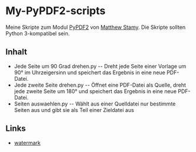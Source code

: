 # My-PyPDF2-scripts

Meine Skripte zum Modul [PyPDF2](https://github.com/mstamy2/PyPDF2) von [Matthew Stamy](https://github.com/mstamy2). Die Skripte sollten Python 3-kompatibel sein.

## Inhalt 

* Jede Seite um 90 Grad drehen.py -- Dreht jede Seite einer Vorlage um 90° im Uhrzeigersinn und speichert das Ergebnis in eine neue PDF-Datei.
* Jede zweite Seite drehen.py -- Öffnet eine PDF-Datei als Quelle, dreht jede zweite Seite um 180° und speichert das Ergebnis in eine neue PDF-Datei.
* Seiten auswaehlen.py -- Wählt aus einer Quelldatei nur bestimmte Seiten aus und gibt sie als Teil einer Zieldatei aus

## Links

* [watermark](https://stackoverflow.com/questions/47573258/writing-text-over-a-pdf-in-python3)
